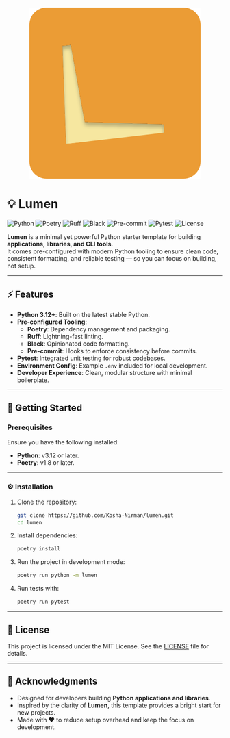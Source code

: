<p align="center">
  <img src="logo.svg" alt="Logo">
</p>

# 💡 Lumen

![Python](https://img.shields.io/badge/Python-3.12%2B-3776AB?logo=python&logoColor=white)
![Poetry](https://img.shields.io/badge/Poetry-configured-60A5FA?logo=poetry&logoColor=white)
![Ruff](https://img.shields.io/badge/Ruff-linting-FF6F61?logo=python&logoColor=white)
![Black](https://img.shields.io/badge/Black-formatting-000000?logo=python&logoColor=white)
![Pre-commit](https://img.shields.io/badge/Pre--commit-hooks-FAB040?logo=precommit&logoColor=white)
![Pytest](https://img.shields.io/badge/Pytest-testing-0A9EDC?logo=pytest&logoColor=white)
![License](https://img.shields.io/badge/License-MIT-yellow?logo=open-source-initiative&logoColor=white)

**Lumen** is a minimal yet powerful Python starter template for building **applications, libraries, and CLI tools**.  
It comes pre-configured with modern Python tooling to ensure clean code, consistent formatting, and reliable testing — so you can focus on building, not setup.

---

## ⚡ Features

- **Python 3.12+**: Built on the latest stable Python.
- **Pre-configured Tooling**:
  - **Poetry**: Dependency management and packaging.
  - **Ruff**: Lightning-fast linting.
  - **Black**: Opinionated code formatting.
  - **Pre-commit**: Hooks to enforce consistency before commits.
- **Pytest**: Integrated unit testing for robust codebases.
- **Environment Config**: Example `.env` included for local development.
- **Developer Experience**: Clean, modular structure with minimal boilerplate.

---

## 🚀 Getting Started

### Prerequisites

Ensure you have the following installed:

- **Python**: v3.12 or later.
- **Poetry**: v1.8 or later.

---

### ⚙️ Installation

1. Clone the repository:

   ```bash
   git clone https://github.com/Kosha-Nirman/lumen.git
   cd lumen
   ```

2. Install dependencies:

   ```bash
   poetry install
   ```

3. Run the project in development mode:

   ```bash
   poetry run python -m lumen
   ```

4. Run tests with:

   ```bash
   poetry run pytest
   ```

---

## 📜 License

This project is licensed under the MIT License. See the [LICENSE](LICENSE.md) file for details.

---

## 🙌 Acknowledgments

- Designed for developers building **Python applications and libraries**.
- Inspired by the clarity of **Lumen**, this template provides a bright start for new projects.
- Made with ❤️ to reduce setup overhead and keep the focus on development.

